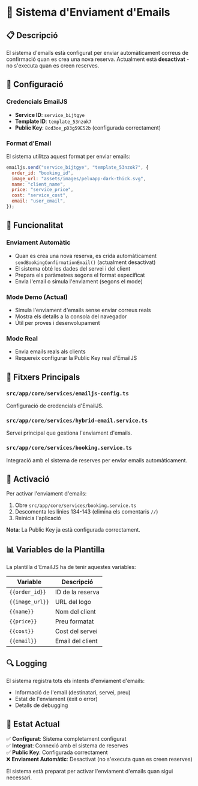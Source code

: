 # 📧 Sistema d'Enviament d'Emails

## 📋 Descripció

El sistema d'emails està configurat per enviar automàticament correus de confirmació quan es crea una nova reserva. Actualment està **desactivat** - no s'executa quan es creen reserves.

## 🔧 Configuració

### Credencials EmailJS
- **Service ID**: `service_bijtgye`
- **Template ID**: `template_53nzok7`
- **Public Key**: `8cd3oe_pD3g59E52b` (configurada correctament)

### Format d'Email
El sistema utilitza aquest format per enviar emails:

```javascript
emailjs.send("service_bijtgye", "template_53nzok7", {
  order_id: "booking_id",
  image_url: "assets/images/peluapp-dark-thick.svg",
  name: "client_name",
  price: "service_price",
  cost: "service_cost",
  email: "user_email",
});
```

## 🎯 Funcionalitat

### Enviament Automàtic
- Quan es crea una nova reserva, es crida automàticament `sendBookingConfirmationEmail()` (actualment desactivat)
- El sistema obté les dades del servei i del client
- Prepara els paràmetres segons el format especificat
- Envia l'email o simula l'enviament (segons el mode)

### Mode Demo (Actual)
- Simula l'enviament d'emails sense enviar correus reals
- Mostra els detalls a la consola del navegador
- Útil per proves i desenvolupament

### Mode Real
- Envia emails reals als clients
- Requereix configurar la Public Key real d'EmailJS

## 📁 Fitxers Principals

### `src/app/core/services/emailjs-config.ts`
Configuració de credencials d'EmailJS.

### `src/app/core/services/hybrid-email.service.ts`
Servei principal que gestiona l'enviament d'emails.

### `src/app/core/services/booking.service.ts`
Integració amb el sistema de reserves per enviar emails automàticament.

## 🚀 Activació

Per activar l'enviament d'emails:

1. Obre `src/app/core/services/booking.service.ts`
2. Descomenta les línies 134-143 (elimina els comentaris `//`)
3. Reinicia l'aplicació

**Nota**: La Public Key ja està configurada correctament.

## 📊 Variables de la Plantilla

La plantilla d'EmailJS ha de tenir aquestes variables:

| Variable | Descripció |
|----------|------------|
| `{{order_id}}` | ID de la reserva |
| `{{image_url}}` | URL del logo |
| `{{name}}` | Nom del client |
| `{{price}}` | Preu formatat |
| `{{cost}}` | Cost del servei |
| `{{email}}` | Email del client |

## 🔍 Logging

El sistema registra tots els intents d'enviament d'emails:
- Informació de l'email (destinatari, servei, preu)
- Estat de l'enviament (èxit o error)
- Detalls de debugging

## 🎯 Estat Actual

✅ **Configurat**: Sistema completament configurat  
✅ **Integrat**: Connexió amb el sistema de reserves  
✅ **Public Key**: Configurada correctament  
❌ **Enviament Automàtic**: Desactivat (no s'executa quan es creen reserves)

El sistema està preparat per activar l'enviament d'emails quan sigui necessari.
